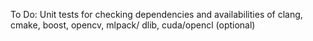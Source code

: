  To Do: Unit tests for checking dependencies and availabilities of clang, cmake, boost, opencv, mlpack/ dlib, cuda/opencl (optional)
